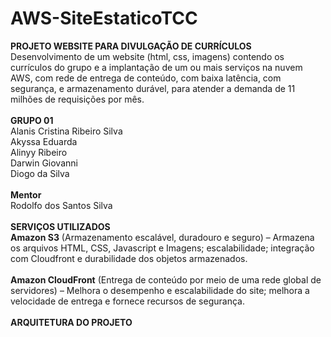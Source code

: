 # AWS-SiteEstaticoTCC

**PROJETO WEBSITE PARA DIVULGAÇÃO DE CURRÍCULOS** <br>
Desenvolvimento de um website (html, css, imagens) contendo os currículos do grupo e a implantação de um ou mais serviços na nuvem AWS, com rede de entrega de conteúdo, com baixa latência, com segurança, e armazenamento durável, para atender a demanda de 11 milhões de requisições por mês.<br>
<br>
**GRUPO 01**<br>
Alanis Cristina Ribeiro Silva<br>
Akyssa Eduarda<br>
Alinyy Ribeiro<br>
Darwin Giovanni<br>
Diogo da Silva<br>
<br>
**Mentor**<br>
Rodolfo dos Santos Silva<br>
<br>
**SERVIÇOS UTILIZADOS**<br>
**Amazon S3** (Armazenamento escalável, duradouro e seguro) – Armazena os arquivos HTML, CSS, Javascript e Imagens; escalabilidade; integração com Cloudfront e durabilidade dos objetos armazenados.<br>
<br>
**Amazon CloudFront** (Entrega de conteúdo por meio de uma rede global de servidores) – Melhora o desempenho e escalabilidade do site; melhora a velocidade de entrega e fornece recursos de segurança.<br>
<br>
**ARQUITETURA DO PROJETO**



